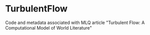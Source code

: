 # TurbulentFlow
Code and metadata associated with MLQ article "Turbulent Flow: A Computational Model of World Literature"
